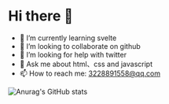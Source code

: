 # Hi there 👋

- 🌱 I’m currently learning svelte 
- 👯 I’m looking to collaborate on github
- 🤔 I’m looking for help with twitter
- 💬 Ask me about html、css and javascript
- 📫 How to reach me: 3228891558@qq.com
  
![Anurag's GitHub stats](https://github-readme-stats.vercel.app/api?username=sgk-samuel&show_icons=true&theme=onedark)


